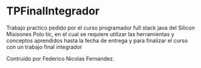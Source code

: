 # TPFinalIntegrador
Trabajo practico pedido por el curso programador full stack java del Silicon Misisones Polo tic, en el cual se requiere utilizar las herramientas y conceptos aprendidos hasta la fecha de entrega y para finalizar el curso con un trabajo final integrador

Contruido por Federico Nicolas Fernandez.
